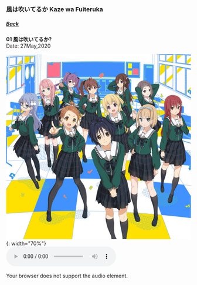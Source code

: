 ### 風は吹いてるか Kaze wa Fuiteruka
##### [Back](Music_List.md)

**01 風は吹いてるか?**  
Date: 27May,2020

![Kaze wa Fuiteruka](../../Img/Music/KazewaFuiteruka.jpg){: width="70%"}  
<audio controls="controls">
  <source type="audio/mp3" src="../../Music/Kaze%20wa%20Fuiteruka/01%20風は吹いてるか_.mp3"></source>
  <p>Your browser does not support the audio element.</p>
</audio>
